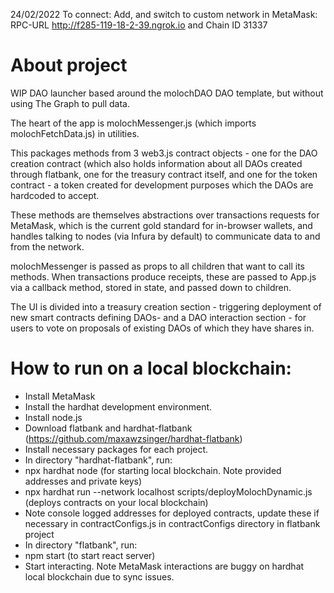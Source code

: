 24/02/2022 To connect: Add, and switch to custom network in MetaMask: RPC-URL http://f285-119-18-2-39.ngrok.io and Chain ID 31337

# About project

WIP DAO launcher based around the molochDAO DAO template, but without using The Graph to pull data.

The heart of the app is molochMessenger.js (which imports molochFetchData.js) in utilities.

This packages methods from 3 web3.js contract objects - one for the DAO creation contract (which also holds information about all DAOs created through flatbank, one for the treasury contract itself, and one for the token contract - a token created for development purposes which the DAOs are hardcoded to accept.

These methods are themselves abstractions over transactions requests for MetaMask, which is the current gold standard for in-browser wallets, and handles talking to nodes (via Infura by default) to communicate data to and from the network. 

molochMessenger is passed as props to all children that want to call its methods. When transactions produce receipts, these are passed to App.js via a callback method, stored in state, and passed down to children. 

The UI is divided into a treasury creation section - triggering deployment of new smart contracts defining DAOs- and a DAO interaction section - for users to vote on proposals of existing DAOs of which they have shares in.

# How to run on a local blockchain:

- Install MetaMask
- Install the hardhat development environment.
- Install node.js
- Download flatbank and hardhat-flatbank (https://github.com/maxawzsinger/hardhat-flatbank) 
- Install necessary packages for each project.
- In directory "hardhat-flatbank", run:
- npx hardhat node (for starting local blockchain. Note provided addresses and private keys)
- npx hardhat run --network localhost scripts/deployMolochDynamic.js (deploys contracts on your local blockchain)
- Note console logged addresses for deployed contracts, update these if necessary in contractConfigs.js in contractConfigs directory in flatbank project
- In directory "flatbank", run: 
- npm start (to start react server)
- Start interacting. Note MetaMask interactions are buggy on hardhat local blockchain due to sync issues.
